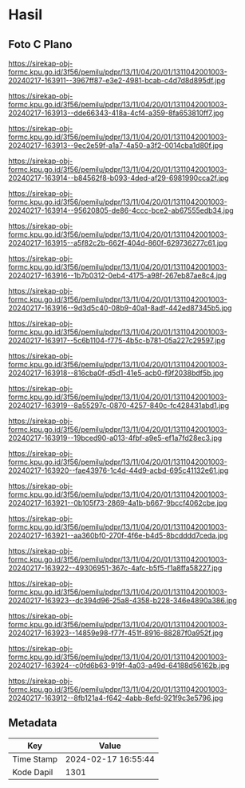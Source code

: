 # Hasil

## Foto C Plano

https://sirekap-obj-formc.kpu.go.id/3f56/pemilu/pdpr/13/11/04/20/01/1311042001003-20240217-163911--3967ff87-e3e2-4981-bcab-c4d7d8d895df.jpg

https://sirekap-obj-formc.kpu.go.id/3f56/pemilu/pdpr/13/11/04/20/01/1311042001003-20240217-163913--dde66343-418a-4cf4-a359-8fa653810ff7.jpg

https://sirekap-obj-formc.kpu.go.id/3f56/pemilu/pdpr/13/11/04/20/01/1311042001003-20240217-163913--9ec2e59f-a1a7-4a50-a3f2-0014cba1d80f.jpg

https://sirekap-obj-formc.kpu.go.id/3f56/pemilu/pdpr/13/11/04/20/01/1311042001003-20240217-163914--b84562f8-b093-4ded-af29-6981990cca2f.jpg

https://sirekap-obj-formc.kpu.go.id/3f56/pemilu/pdpr/13/11/04/20/01/1311042001003-20240217-163914--95620805-de86-4ccc-bce2-ab67555edb34.jpg

https://sirekap-obj-formc.kpu.go.id/3f56/pemilu/pdpr/13/11/04/20/01/1311042001003-20240217-163915--a5f82c2b-662f-404d-860f-629736277c61.jpg

https://sirekap-obj-formc.kpu.go.id/3f56/pemilu/pdpr/13/11/04/20/01/1311042001003-20240217-163916--1b7b0312-0eb4-4175-a98f-267eb87ae8c4.jpg

https://sirekap-obj-formc.kpu.go.id/3f56/pemilu/pdpr/13/11/04/20/01/1311042001003-20240217-163916--9d3d5c40-08b9-40a1-8adf-442ed87345b5.jpg

https://sirekap-obj-formc.kpu.go.id/3f56/pemilu/pdpr/13/11/04/20/01/1311042001003-20240217-163917--5c6b1104-f775-4b5c-b781-05a227c29597.jpg

https://sirekap-obj-formc.kpu.go.id/3f56/pemilu/pdpr/13/11/04/20/01/1311042001003-20240217-163918--816cba0f-d5d1-41e5-acb0-f9f2038bdf5b.jpg

https://sirekap-obj-formc.kpu.go.id/3f56/pemilu/pdpr/13/11/04/20/01/1311042001003-20240217-163919--8a55297c-0870-4257-840c-fc428431abd1.jpg

https://sirekap-obj-formc.kpu.go.id/3f56/pemilu/pdpr/13/11/04/20/01/1311042001003-20240217-163919--19bced90-a013-4fbf-a9e5-ef1a7fd28ec3.jpg

https://sirekap-obj-formc.kpu.go.id/3f56/pemilu/pdpr/13/11/04/20/01/1311042001003-20240217-163920--fae43976-1c4d-44d9-acbd-695c41132e61.jpg

https://sirekap-obj-formc.kpu.go.id/3f56/pemilu/pdpr/13/11/04/20/01/1311042001003-20240217-163921--0b105f73-2869-4a1b-b667-9bccf4062cbe.jpg

https://sirekap-obj-formc.kpu.go.id/3f56/pemilu/pdpr/13/11/04/20/01/1311042001003-20240217-163921--aa360bf0-270f-4f6e-b4d5-8bcdddd7ceda.jpg

https://sirekap-obj-formc.kpu.go.id/3f56/pemilu/pdpr/13/11/04/20/01/1311042001003-20240217-163922--49306951-367c-4afc-b5f5-f1a8ffa58227.jpg

https://sirekap-obj-formc.kpu.go.id/3f56/pemilu/pdpr/13/11/04/20/01/1311042001003-20240217-163923--dc394d96-25a8-4358-b228-346e4890a386.jpg

https://sirekap-obj-formc.kpu.go.id/3f56/pemilu/pdpr/13/11/04/20/01/1311042001003-20240217-163923--14859e98-f77f-451f-8916-88287f0a952f.jpg

https://sirekap-obj-formc.kpu.go.id/3f56/pemilu/pdpr/13/11/04/20/01/1311042001003-20240217-163924--c0fd6b63-919f-4a03-a49d-64188d56162b.jpg

https://sirekap-obj-formc.kpu.go.id/3f56/pemilu/pdpr/13/11/04/20/01/1311042001003-20240217-163912--8fb121a4-f642-4abb-8efd-921f9c3e5796.jpg


## Metadata

| Key        | Value               |
| ---------- | ------------------- |
| Time Stamp | 2024-02-17 16:55:44 |
| Kode Dapil | 1301                |



